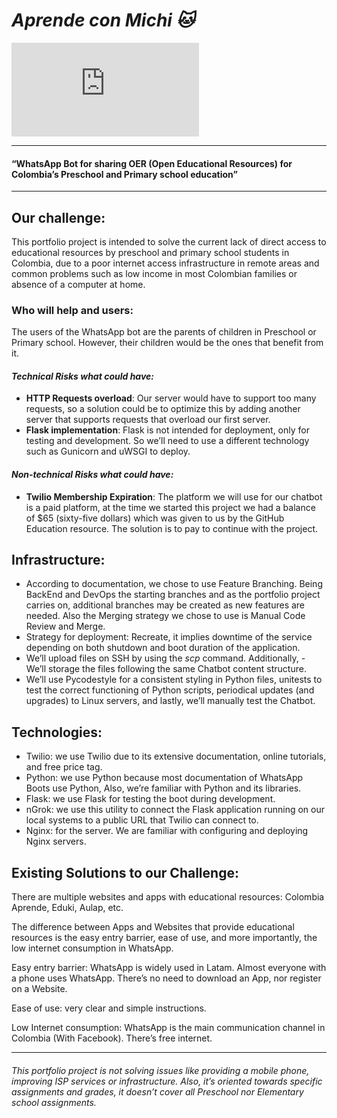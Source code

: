 # _Aprende con Michi 🐱_ 
![](https://fv9-2.failiem.lv/thumb_show.php?i=kt7dpd67g&view)

------------

#### “WhatsApp Bot for sharing OER (Open Educational Resources) for Colombia’s Preschool and Primary school education”

------------
## Our challenge:
This portfolio project is intended to solve the current lack of direct access to educational resources by preschool and primary school students in Colombia, due to a poor internet access infrastructure in remote areas and common problems such as low income in most Colombian families or absence of a computer at home.

### Who will help and users:
The users of the WhatsApp bot are the parents of children in Preschool or Primary school. However, their children would be the ones that benefit from it.



#### _Technical Risks what could have:_

- **HTTP Requests overload**: Our server would have to support too many requests, so a solution could be to optimize this by adding another server that supports requests that overload our first server.
- **Flask implementation**: Flask is not intended for deployment, only for testing and development. So we’ll need to use a different technology such as Gunicorn and uWSGI to deploy.

#### _Non-technical Risks what could have:_

- **Twilio Membership Expiration**: The platform we will use for our chatbot is a paid platform, at the time we started this project we had a balance of $65 (sixty-five dollars) which was given to us by the GitHub Education resource. The solution is to pay to continue with the project.

## Infrastructure:
- According to documentation, we chose to use Feature Branching. Being BackEnd and DevOps the starting branches and as the portfolio project carries on, additional branches may be created as new features are needed. Also the Merging strategy we chose to use is Manual Code Review and Merge.
- Strategy for deployment: Recreate, it implies downtime of the service depending on both shutdown and boot duration of the application.
- We’ll upload files on SSH by using the *scp* command. Additionally, - We’ll storage the files following the same Chatbot content structure.
- We’ll use Pycodestyle for a consistent styling in Python files, unitests to test the correct functioning of Python scripts, periodical updates (and upgrades) to Linux servers, and lastly, we’ll manually test the Chatbot.


## Technologies:
- Twilio: we use Twilio due to its extensive documentation, online tutorials, and free price tag.
- Python: we use Python because most documentation of WhatsApp Boots use Python, Also, we’re familiar with Python and its libraries.
- Flask: we use Flask for testing the boot during development.
- nGrok: we use this utility to connect the Flask application running on our local systems to a public URL that Twilio can connect to.
- Nginx: for the server. We are familiar with configuring and deploying Nginx servers.

## Existing Solutions to our Challenge:
There are multiple websites and apps with educational resources: Colombia Aprende, Eduki, Aulap, etc.

The difference between Apps and Websites that provide educational resources is the easy entry barrier, ease of use, and more importantly, the low internet consumption in WhatsApp.

Easy entry barrier: WhatsApp is widely used in Latam. Almost everyone with a phone uses WhatsApp. There’s no need to download an App, nor register on a Website.

Ease of use: very clear and simple instructions.

Low Internet consumption: WhatsApp is the main communication channel in Colombia (With Facebook). There’s free internet.

_________
###### This portfolio project is not solving issues like providing a mobile phone, improving ISP services or infrastructure. Also, it’s oriented towards specific assignments and grades, it doesn’t cover all Preschool nor Elementary school assignments.

